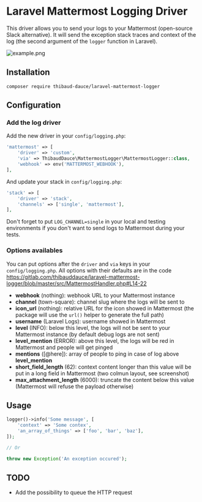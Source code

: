 # Laravel Mattermost Logging Driver

This driver allows you to send your logs to your Mattermost (open-source Slack alternative). It will send the exception stack traces and context of the log (the second argument of the `logger` function in Laravel).

![example.png](https://gitlab.com/thibauddauce/laravel-mattermost-logger/raw/master/example.png)

## Installation

```
composer require thibaud-dauce/laravel-mattermost-logger
```

## Configuration

### Add the log driver

Add the new driver in your `config/logging.php`:

```php
'mattermost' => [
    'driver' => 'custom',
    'via' => ThibaudDauce\MattermostLogger\MattermostLogger::class,
    'webhook' => env('MATTERMOST_WEBHOOK'),
],
```

And update your stack in `config/logging.php`:

```php
'stack' => [
    'driver' => 'stack',
    'channels' => ['single', 'mattermost'],
],
```

Don't forget to put `LOG_CHANNEL=single` in your local and testing environments if you don't want to send logs to Mattermost during your tests.

### Options availables

You can put options after the `driver` and `via` keys in your `config/logging.php`. All options with their defaults are in the code https://gitlab.com/thibauddauce/laravel-mattermost-logger/blob/master/src/MattermostHandler.php#L14-22

- **webhook** (nothing): webhook URL to your Mattermost instance
- **channel** (town-square): channel slug where the logs will be sent to
- **icon_url** (nothing): relative URL for the icon showed in Mattermost (the package will use the `url()` helper to generate the full path)
- **username** (Laravel Logs): username showed in Mattermost
- **level** (INFO): below this level, the logs will not be sent to your Mattermost instance (by default debug logs are not sent)
- **level_mention** (ERROR): above this level, the logs will be red in Mattermost and people will get pinged
- **mentions** ([@here]): array of people to ping in case of log above **level_mention**
- **short_field_length** (62): context content longer than this value will be put in a long field in Mattermost (two colmun layout, see screenshot)
- **max_attachment_length** (6000): truncate the content below this value (Mattermost will refuse the payload otherwise)

## Usage

```php
logger()->info('Some message', [
    'context' => 'Some contex',
    'an_array_of_things' => ['foo', 'bar', 'baz'],
]);

// Or

throw new Exception('An exception occured');
```

## TODO

- Add the possibility to queue the HTTP request
